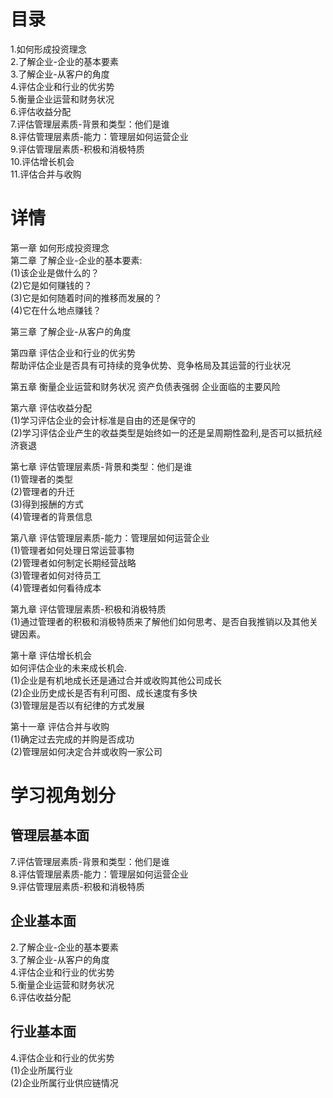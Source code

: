 # 目录
1.如何形成投资理念    
2.了解企业-企业的基本要素       
3.了解企业-从客户的角度      
4.评估企业和行业的优劣势      
5.衡量企业运营和财务状况      
6.评估收益分配      
7.评估管理层素质-背景和类型：他们是谁       
8.评估管理层素质-能力：管理层如何运营企业       
9.评估管理层素质-积极和消极特质      
10.评估增长机会     
11.评估合并与收购    

# 详情
第一章 如何形成投资理念   
第二章 了解企业-企业的基本要素:   
  (1)该企业是做什么的？    
  (2)它是如何赚钱的？    
  (3)它是如何随着时间的推移而发展的？    
  (4)它在什么地点赚钱？    

第三章 了解企业-从客户的角度   
  
第四章 评估企业和行业的优劣势   
  帮助评估企业是否具有可持续的竞争优势、竞争格局及其运营的行业状况

第五章 衡量企业运营和财务状况 
  资产负债表强弱
  企业面临的主要风险

第六章 评估收益分配     
  (1)学习评估企业的会计标准是自由的还是保守的   
  (2)学习评估企业产生的收益类型是始终如一的还是呈周期性盈利,是否可以抵抗经济衰退   

第七章 评估管理层素质-背景和类型：他们是谁       
  (1)管理者的类型   
  (2)管理者的升迁   
  (3)得到报酬的方式    
  (4)管理者的背景信息    

第八章 评估管理层素质-能力：管理层如何运营企业     
  (1)管理者如何处理日常运营事物   
  (2)管理者如何制定长期经营战略   
  (3)管理者如何对待员工   
  (4)管理者如何看待成本   

第九章 评估管理层素质-积极和消极特质    
  (1)通过管理者的积极和消极特质来了解他们如何思考、是否自我推销以及其他关键因素。   

第十章 评估增长机会   
  如何评估企业的未来成长机会.    
  (1)企业是有机地成长还是通过合并或收购其他公司成长    
  (2)企业历史成长是否有利可图、成长速度有多快   
  (3)管理层是否以有纪律的方式发展    

第十一章 评估合并与收购    
  (1)确定过去完成的并购是否成功   
  (2)管理层如何决定合并或收购一家公司    
  
# 学习视角划分  
## 管理层基本面
7.评估管理层素质-背景和类型：他们是谁   
8.评估管理层素质-能力：管理层如何运营企业    
9.评估管理层素质-积极和消极特质    

## 企业基本面
2.了解企业-企业的基本要素    
3.了解企业-从客户的角度    
4.评估企业和行业的优劣势   
5.衡量企业运营和财务状况    
6.评估收益分配    

## 行业基本面   
4.评估企业和行业的优劣势   
 (1)企业所属行业    
 (2)企业所属行业供应链情况    
  
  


